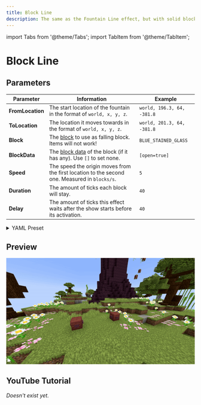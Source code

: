 ```yaml
---
title: Block Line
description: The same as the Fountain Line effect, but with solid blocks which will stay for a specific amount of time.
---
```


import Tabs from '@theme/Tabs';
import TabItem from '@theme/TabItem';

# Block Line

## Parameters

| Parameter        | Information                                                                                                                  | Example                    |
|------------------|------------------------------------------------------------------------------------------------------------------------------|----------------------------|
| **FromLocation** | The start location of the fountain in the format of `world, x, y, z`.                                                        | `world, 196.3, 64, -381.8` |
| **ToLocation**   | The location it moves towards in the format of `world, x, y, z`.                                                             | `world, 201.3, 64, -381.8` |
| **Block**        | The [block](https://hub.spigotmc.org/javadocs/bukkit/org/bukkit/Material.html) to use as falling block. Items will not work! | `BLUE_STAINED_GLASS`       |
| **BlockData**    | The [block data](https://minecraft.wiki/w/Block_states) of the block (if it has any). Use `[]` to set none.                  | `[open=true]`              |
| **Speed**        | The speed the origin moves from the first location to the second one. Measured in `blocks/s`.                                | `5`                        |
| **Duration**     | The amount of ticks each block will stay.                                                                                    | `40`                       |
| **Delay**        | The amount of ticks this effect waits after the show starts before its activation.                                           | `40`                       |

<details>
<summary>YAML Preset</summary>

```yaml
'1':
  Type: BLOCK_LINE
  FromLocation: world, 0, 0, 0
  ToLocation: world, 0, 3, 0
  Block: BLUE_STAINED_GLASS
  BlockData: []
  Speed: 1
  Duration: 40
  Delay: 0
```

</details>

## Preview

![Block Line Preview](../assets/previews/block_line.gif)

## YouTube Tutorial

*Doesn't exist yet.*